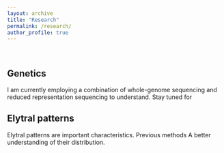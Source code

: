 ```yaml
---
layout: archive
title: "Research"
permalink: /research/
author_profile: true
---
```


<br>

## Genetics 

I am currently employing a combination of whole-genome sequencing and reduced representation sequencing to understand. Stay tuned for 

## Elytral patterns

Elytral patterns are important characteristics. Previous methods A better understanding of their distribution. 